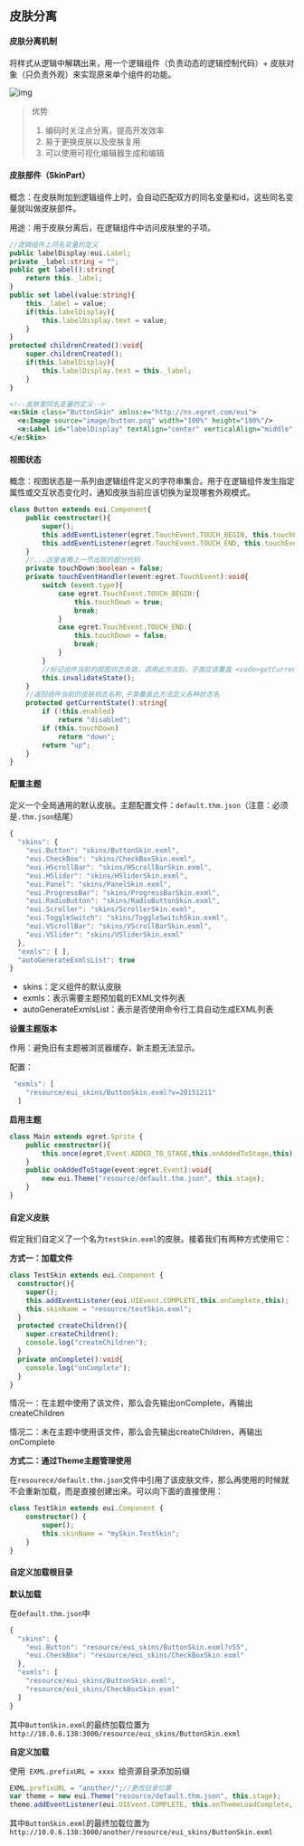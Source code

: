 
皮肤分离
-------

#### 皮肤分离机制

将样式从逻辑中解耦出来，用一个逻辑组件（负责动态的逻辑控制代码）+ 皮肤对象（只负责外观）来实现原来单个组件的功能。

![img](http://cdn.dev.egret.com/egret-docs/extension/EUI/skin/separate/55cdcff23152f.png)

>  优势
>
>  1. 编码时关注点分离，提高开发效率
>  2. 易于更换皮肤以及皮肤复用
>  3. 可以使用可视化编辑器生成和编辑

#### 皮肤部件（SkinPart）

概念：在皮肤附加到逻辑组件上时，会自动匹配双方的同名变量和id，这些同名变量就叫做皮肤部件。

用途：用于皮肤分离后，在逻辑组件中访问皮肤里的子项。

```typescript
//逻辑组件上同名变量的定义
public labelDisplay:eui.Label;
private _label:string = "";
public get label():string{
	return this._label;
}
public set label(value:string){
	this._label = value;
	if(this.labelDisplay){
		this.labelDisplay.text = value;
	}
}
protected childrenCreated():void{
	super.childrenCreated();
	if(this.labelDisplay){
		this.labelDisplay.text = this._label;
	}
}
```

```xml
<!--皮肤里同名变量的定义-->
<e:Skin class="ButtonSkin" xmlns:e="http://ns.egret.com/eui"> 
  <e:Image source="image/button.png" width="100%" height="100%"/> 
  <e:Label id="labelDisplay" textAlign="center" verticalAlign="middle" left="20" right="20" top="10" bottom="10"/> 
</e:Skin>
```

#### 视图状态

概念：视图状态是一系列由逻辑组件定义的字符串集合。用于在逻辑组件发生指定属性或交互状态变化时，通知皮肤当前应该切换为呈现哪套外观模式。

```typescript
class Button extends eui.Component{
    public constructor(){
        super();
        this.addEventListener(egret.TouchEvent.TOUCH_BEGIN, this.touchEventHandler, this);
        this.addEventListener(egret.TouchEvent.TOUCH_END, this.touchEventHandler, this);
    }
    //...这里省略上一节出现的部分代码
    private touchDown:boolean = false;
    private touchEventHandler(event:egret.TouchEvent):void{
        switch (event.type){
            case egret.TouchEvent.TOUCH_BEGIN:{
                this.touchDown = true;
                break;
            }
            case egret.TouchEvent.TOUCH_END:{
                this.touchDown = false;
                break;
            }
        }
        //标记组件当前的视图状态失效，调用此方法后，子类应该覆盖 <code>getCurrentState()</code> 方法来返回当前的视图状态名称。
        this.invalidateState();
    }
	//返回组件当前的皮肤状态名称,子类覆盖此方法定义各种状态名
    protected getCurrentState():string{
        if (!this.enabled)
            return "disabled";
        if (this.touchDown)
            return "down";
        return "up";
    }
}
```

#### 配置主题

定义一个全局通用的默认皮肤。主题配置文件：`default.thm.json`（注意：必须是`.thm.json`结尾）

```javascript
{
  "skins": {
    "eui.Button": "skins/ButtonSkin.exml",
    "eui.CheckBox": "skins/CheckBoxSkin.exml",
    "eui.HScrollBar": "skins/HScrollBarSkin.exml",
    "eui.HSlider": "skins/HSliderSkin.exml",
    "eui.Panel": "skins/PanelSkin.exml",
    "eui.ProgressBar": "skins/ProgressBarSkin.exml",
    "eui.RadioButton": "skins/RadioButtonSkin.exml",
    "eui.Scroller": "skins/ScrollerSkin.exml",
    "eui.ToggleSwitch": "skins/ToggleSwitchSkin.exml",
    "eui.VScrollBar": "skins/VScrollBarSkin.exml",
    "eui.VSlider": "skins/VSliderSkin.exml"
  },
  "exmls": [ ],
  "autoGenerateExmlsList": true
}
```

- skins：定义组件的默认皮肤
- exmls：表示需要主题预加载的EXML文件列表
- autoGenerateExmlsList：表示是否使用命令行工具自动生成EXML列表

**设置主题版本**

作用：避免旧有主题被浏览器缓存，新主题无法显示。

配置：

```javascript
 "exmls": [
    "resource/eui_skins/ButtonSkin.exml?v=20151211"
  ]
```

**启用主题**

```typescript
class Main extends egret.Sprite {
    public constructor(){
        this.once(egret.Event.ADDED_TO_STAGE,this.onAddedToStage,this);
    }
    public onAddedToStage(event:egret.Event):void{
        new eui.Theme("resource/default.thm.json", this.stage);
    }
}
```

#### 自定义皮肤

假定我们自定义了一个名为`testSkin.exml`的皮肤。接着我们有两种方式使用它：

**方式一：加载文件**

```typescript
class TestSkin extends eui.Component {
  constructor(){
    super();
    this.addEventListener(eui.UIEvent.COMPLETE,this.onComplete,this);
    this.skinName = "resource/testSkin.exml";
  }
  protected createChildren(){
    super.createChildren();
    console.log("createChildren");
  }
  private onComplete():void{
    console.log("onComplete");
  }
}
```

情况一：在主题中使用了该文件，那么会先输出onComplete，再输出 createChildren

情况二：未在主题中使用该文件，那么会先输出createChildren，再输出onComplete

**方式二：通过Theme主题管理使用**

在`resourece/default.thm.json`文件中引用了该皮肤文件，那么再使用的时候就不会重新加载，而是直接创建出来。可以向下面的直接使用：

```typescript
class TestSkin extends eui.Component {
    constructor() {
        super();
        this.skinName = "mySkin.TestSkin";
    }
}
```

#### 自定义加载根目录

**默认加载**

在`default.thm.json`中

```typescript
{
  "skins": {
    "eui.Button": "resource/eui_skins/ButtonSkin.exml?v55",
    "eui.CheckBox": "resource/eui_skins/CheckBoxSkin.exml"
  },
  "exmls": [
    "resource/eui_skins/ButtonSkin.exml",
    "resource/eui_skins/CheckBoxSkin.exml"
  ]
}
```

其中`ButtonSkin.exml`的最终加载位置为`http://10.0.6.138:3000/resource/eui_skins/ButtonSkin.exml`

**自定义加载**

使用` EXML.prefixURL = xxxx `给资源目录添加前缀

```typescript
EXML.prefixURL = "another/";//更改目录位置
var theme = new eui.Theme("resource/default.thm.json", this.stage);
theme.addEventListener(eui.UIEvent.COMPLETE, this.onThemeLoadComplete, this);
```

其中`ButtonSkin.exml`的最终加载位置为`http://10.0.6.138:3000/another/resource/eui_skins/ButtonSkin.exml`